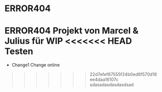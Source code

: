 ﻿# ERROR404
ERROR404 Projekt von Marcel &amp; Julius für WIP
<<<<<<< HEAD
Testen
=======

* Change1
Change online

>>>>>>> 22d7efef87555f24b0ed6f570d18ee4daa16107c
sdasadasdasdasdsad